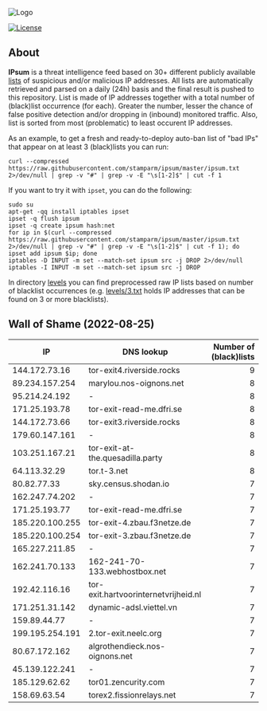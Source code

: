 ![Logo](https://i.imgur.com/PyKLAe7.png)

[![License](https://img.shields.io/badge/license-The_Unlicense-red.svg)](https://unlicense.org/)

About
----

**IPsum** is a threat intelligence feed based on 30+ different publicly available [lists](https://github.com/stamparm/maltrail) of suspicious and/or malicious IP addresses. All lists are automatically retrieved and parsed on a daily (24h) basis and the final result is pushed to this repository. List is made of IP addresses together with a total number of (black)list occurrence (for each). Greater the number, lesser the chance of false positive detection and/or dropping in (inbound) monitored traffic. Also, list is sorted from most (problematic) to least occurent IP addresses.

As an example, to get a fresh and ready-to-deploy auto-ban list of "bad IPs" that appear on at least 3 (black)lists you can run:

```
curl --compressed https://raw.githubusercontent.com/stamparm/ipsum/master/ipsum.txt 2>/dev/null | grep -v "#" | grep -v -E "\s[1-2]$" | cut -f 1
```

If you want to try it with `ipset`, you can do the following:

```
sudo su
apt-get -qq install iptables ipset
ipset -q flush ipsum
ipset -q create ipsum hash:net
for ip in $(curl --compressed https://raw.githubusercontent.com/stamparm/ipsum/master/ipsum.txt 2>/dev/null | grep -v "#" | grep -v -E "\s[1-2]$" | cut -f 1); do ipset add ipsum $ip; done
iptables -D INPUT -m set --match-set ipsum src -j DROP 2>/dev/null
iptables -I INPUT -m set --match-set ipsum src -j DROP
```

In directory [levels](levels) you can find preprocessed raw IP lists based on number of blacklist occurrences (e.g. [levels/3.txt](levels/3.txt) holds IP addresses that can be found on 3 or more blacklists).

Wall of Shame (2022-08-25)
----

|IP|DNS lookup|Number of (black)lists|
|---|---|--:|
144.172.73.16|tor-exit4.riverside.rocks|9
89.234.157.254|marylou.nos-oignons.net|8
95.214.24.192|-|8
171.25.193.78|tor-exit-read-me.dfri.se|8
144.172.73.66|tor-exit3.riverside.rocks|8
179.60.147.161|-|8
103.251.167.21|tor-exit-at-the.quesadilla.party|8
64.113.32.29|tor.t-3.net|8
80.82.77.33|sky.census.shodan.io|7
162.247.74.202|-|7
171.25.193.77|tor-exit-read-me.dfri.se|7
185.220.100.255|tor-exit-4.zbau.f3netze.de|7
185.220.100.254|tor-exit-3.zbau.f3netze.de|7
165.227.211.85|-|7
162.241.70.133|162-241-70-133.webhostbox.net|7
192.42.116.16|tor-exit.hartvoorinternetvrijheid.nl|7
171.251.31.142|dynamic-adsl.viettel.vn|7
159.89.44.77|-|7
199.195.254.191|2.tor-exit.neelc.org|7
80.67.172.162|algrothendieck.nos-oignons.net|7
45.139.122.241|-|7
185.129.62.62|tor01.zencurity.com|7
158.69.63.54|torex2.fissionrelays.net|7

